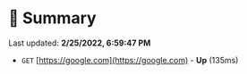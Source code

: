 # 📖 Summary
Last updated: **2/25/2022, 6:59:47 PM**

- `GET` [https://google.com](https://google.com) - **Up** (135ms)
